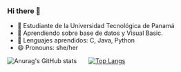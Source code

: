 ### Hi there 👋

<!--
**DavisV06/DavisV06** is a ✨ _special_ ✨ repository because its `README.md` (this file) appears on your GitHub profile.

Here are some ideas to get you started:
-->

- 🔭 Estudiante de la Universidad Tecnológica de Panamá
- 🌱 Aprendiendo sobre base de datos y Visual Basic.
- 👯 Lenguajes aprendidos: C, Java, Python
- 😄 Pronouns: she/her

![Anurag's GitHub stats](https://github-readme-stats.vercel.app/api?username=DavisV06&theme=dark&show_icons=true)
&nbsp;&nbsp;&nbsp;&nbsp;&nbsp;
[![Top Langs](https://github-readme-stats.vercel.app/api/top-langs/?username=DavisV06&theme=dark&layout=compact)](https://github.com/anuraghazra/github-readme-stats)
